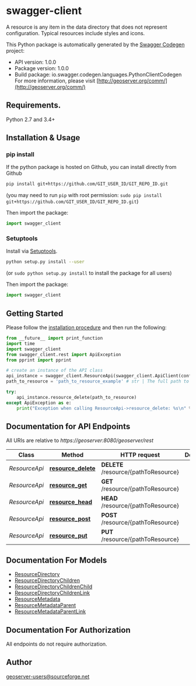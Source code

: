 # swagger-client
A resource is any item in the data directory that does not represent configuration. Typical resources include styles and icons.

This Python package is automatically generated by the [Swagger Codegen](https://github.com/swagger-api/swagger-codegen) project:

- API version: 1.0.0
- Package version: 1.0.0
- Build package: io.swagger.codegen.languages.PythonClientCodegen
For more information, please visit [http://geoserver.org/comm/](http://geoserver.org/comm/)

## Requirements.

Python 2.7 and 3.4+

## Installation & Usage
### pip install

If the python package is hosted on Github, you can install directly from Github

```sh
pip install git+https://github.com/GIT_USER_ID/GIT_REPO_ID.git
```
(you may need to run `pip` with root permission: `sudo pip install git+https://github.com/GIT_USER_ID/GIT_REPO_ID.git`)

Then import the package:
```python
import swagger_client 
```

### Setuptools

Install via [Setuptools](http://pypi.python.org/pypi/setuptools).

```sh
python setup.py install --user
```
(or `sudo python setup.py install` to install the package for all users)

Then import the package:
```python
import swagger_client
```

## Getting Started

Please follow the [installation procedure](#installation--usage) and then run the following:

```python
from __future__ import print_function
import time
import swagger_client
from swagger_client.rest import ApiException
from pprint import pprint

# create an instance of the API class
api_instance = swagger_client.ResourceApi(swagger_client.ApiClient(configuration))
path_to_resource = 'path_to_resource_example' # str | The full path to the resource. Required, but may be empty; a request to `/resource` references the top level resource directory.

try:
    api_instance.resource_delete(path_to_resource)
except ApiException as e:
    print("Exception when calling ResourceApi->resource_delete: %s\n" % e)

```

## Documentation for API Endpoints

All URIs are relative to *https://geoserver:8080/geoserver/rest*

Class | Method | HTTP request | Description
------------ | ------------- | ------------- | -------------
*ResourceApi* | [**resource_delete**](docs/ResourceApi.md#resource_delete) | **DELETE** /resource/{pathToResource} | 
*ResourceApi* | [**resource_get**](docs/ResourceApi.md#resource_get) | **GET** /resource/{pathToResource} | 
*ResourceApi* | [**resource_head**](docs/ResourceApi.md#resource_head) | **HEAD** /resource/{pathToResource} | 
*ResourceApi* | [**resource_post**](docs/ResourceApi.md#resource_post) | **POST** /resource/{pathToResource} | 
*ResourceApi* | [**resource_put**](docs/ResourceApi.md#resource_put) | **PUT** /resource/{pathToResource} | 


## Documentation For Models

 - [ResourceDirectory](docs/ResourceDirectory.md)
 - [ResourceDirectoryChildren](docs/ResourceDirectoryChildren.md)
 - [ResourceDirectoryChildrenChild](docs/ResourceDirectoryChildrenChild.md)
 - [ResourceDirectoryChildrenLink](docs/ResourceDirectoryChildrenLink.md)
 - [ResourceMetadata](docs/ResourceMetadata.md)
 - [ResourceMetadataParent](docs/ResourceMetadataParent.md)
 - [ResourceMetadataParentLink](docs/ResourceMetadataParentLink.md)


## Documentation For Authorization

 All endpoints do not require authorization.


## Author

geoserver-users@sourceforge.net

